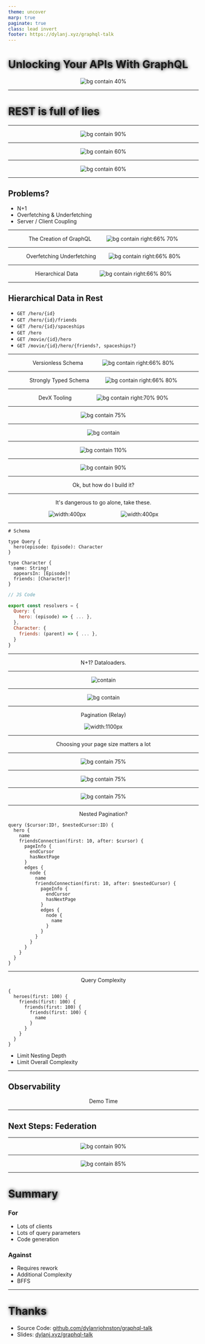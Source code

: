 ```yaml
---
theme: uncover
marp: true
paginate: true
class: lead invert
footer: https://dylanj.xyz/graphql-talk
---
```


<style>
  footer {
    text-align: left;
    font-size: .30em;
  }
</style>

<style scoped>
  h1 {
    text-shadow: #000 1px 0 10px;
  }
</style>

# Unlocking Your APIs With GraphQL

![bg contain 40%](assets/graphql.svg)

<!-- Work at Qoria formally FamilyZone -->
<!-- Our experience adopting GraphQl, why we felt it was a good idea, how it went, and what we learnt from the experience -->

---

# REST is full of lies

---

![bg contain 90%](assets/rest_bffs.excalidraw.svg)

<!-- Using starwars as example data as that matches the GraphQL official documentation -->

---

![bg contain 60%](assets/rest_bffs_part2.excalidraw.svg)

---

![bg contain 60%](assets/rest_bffs_part3.excalidraw.svg)

---

## Problems?

* N+1
* Overfetching & Underfetching
* Server / Client Coupling

---

The Creation of GraphQL
![bg contain right:66% 70%](./assets/documentary_qr_code.svg)

---

Overfetching Underfetching
![bg contain right:66% 80%](./assets/overfetching.gif)

---

Hierarchical Data
![bg contain right:66% 80%](./assets/heriachal_data.gif)

---

## Hierarchical Data in Rest

* `GET /hero/{id} `
* `GET /hero/{id}/friends`
* `GET /hero/{id}/spaceships`
* `GET /hero`
* `GET /movie/{id}/hero`
* `GET /movie/{id}/hero/{friends?, spaceships?}`

---

Versionless Schema
![bg contain right:66% 80%](./assets/versionless.gif)

---

Strongly Typed Schema
![bg contain right:66% 80%](./assets/strongly_typed.gif)

---

DevX Tooling
![bg contain right:70% 90%](./assets/developer_tooling.gif)

---

![bg contain 75%](./assets/DiffusionOfInnovation.png)

---

![bg contain](./assets/invasion_graphql.png)


---
![bg contain 110%](./assets/codegen_flow1.88e173ec.png)

---

![bg contain 90%](./assets/graphql_advocate.png)

---

Ok, but how do I build it?

---

<style scoped>
  p {
    display: flex;
    justify-content: space-evenly;
    margin: 1em;
  }
</style>

It's dangerous to go alone, take these.

![width:400px](./assets/GitLab_logo.svg.png)
![width:400px](./assets/relay-logo.png)

---
<style scoped>
  section {
    display: grid;
    grid-template-columns: 1fr 1fr;
    gap: 1em;
    align-content: center;
  }

  marp-pre {
    margin: 0px
  }
</style>

```gql
# Schema

type Query {
  hero(episode: Episode): Character
}

type Character {
  name: String!
  appearsIn: [Episode]!
  friends: [Character]!
}
```

```js
// JS Code

export const resolvers = {
  Query: {
    hero: (episode) => { ... },
  },
  Character: {
    friends: (parent) => { ... },
  }
}
```

---

N+1? Dataloaders.

---

![contain](./assets/dataloaders_1.png)

---

![bg contain](./assets/dataloaders_2.png)

---

Pagination (Relay)

![width:1100px](assets/relay_pagination.png)

---

Choosing your page size matters a lot

---

![bg contain 75%](assets/Distribution%20Function%20of%20Recursive%20Subgroups.svg)

---

![bg contain 75%](assets/Distribution%20Function%20of%20Recursive%20Subgroups%20(Log).svg)

---

![bg contain 75%](assets/Cumulative%20Distribution%20Function%20of%20Recursive%20Subgroups.svg)

---
Nested Pagination?
```gql
query ($cursor:ID!, $nestedCursor:ID) {
  hero {
    name
    friendsConnection(first: 10, after: $cursor) {
      pageInfo {
        endCursor
        hasNextPage
      }
      edges {
        node {
          name
          friendsConnection(first: 10, after: $nestedCursor) {
            pageInfo {
              endCursor
              hasNextPage
            }
            edges {
              node {
                name
              }
            }
          }
        }
      }
    }
  }
}
```

---

<style scoped>
  section {
    display: grid;
    grid-template-columns: 1fr 1fr;
  }
  p {
    grid-column: 1 / span 2;
  }
</style>

Query Complexity

```gql
{
  heroes(first: 100) {
    friends(first: 100) {
      friends(first: 100) {
        friends(first: 100) {
          name
        }
      }
    }
  }
}
```

* Limit Nesting Depth
* Limit Overall Complexity

---

## Observability

Demo Time

---

## Next Steps: Federation

---

![bg contain 90%](assets/federation.png)

---

![bg contain 85%](assets/federation_detailed.png)

---

<style scoped>
  section {
    display: grid;
    grid-template-columns: 1fr 1fr;
    grid-template-rows: auto auto 1fr;
    grid-auto-flow: column;
    align-items: start;
  }
  h1 {
    grid-column: span 2;
  }
  ul {
    align-self: start;
  }
</style>

# Summary

### For
* Lots of clients
* Lots of query parameters
* Code generation

### Against
* Requires rework
* Additional Complexity
* BFFS

---

# Thanks

- Source Code: [github.com/dylanrjohnston/graphql-talk](https://github.com/dylanrjohnston/graphql-talk)
- Slides: [dylanj.xyz/graphql-talk](https://dylanj.xyz/graphql-talk)